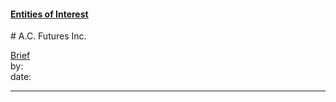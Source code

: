 #### [Entities of Interest](/list.html)
<link rel="stylesheet" type="text/css" href="../../assets/style.css">
# A.C. Futures Inc.

[comment]: <> (Add/Remove information below as you want)
[comment]: <> (Markdown cheatsheet: https://github.com/adam-p/markdown-here/wiki/Markdown-Cheatsheet)
[Brief](Brief.md)  
by:  
date:  

---
[comment]: <> (Add your content here)
